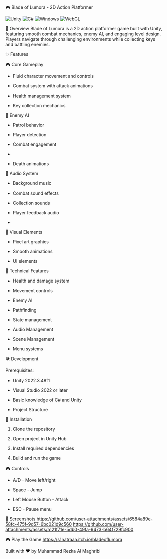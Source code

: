 🎮 Blade of Lumora - 2D Action Platformer

<img alt="Unity" src="https://img.shields.io/badge/Unity-2022.3.48f1-lightgrey?style=for-the-badge&amp;logo=unity"> <img alt="C#" src="https://img.shields.io/badge/C%23-239120?style=for-the-badge&amp;logo=c-sharp&amp;logoColor=white">
<img alt="Windows" src="https://img.shields.io/badge/Windows-0078D6?style=for-the-badge&amp;logo=windows&amp;logoColor=white"> <img alt="WebGL" src="https://img.shields.io/badge/WebGL-990000?style=for-the-badge&amp;logo=webgl&amp;logoColor=white">

🌟 Overview
Blade of Lumora is a 2D action platformer game built with Unity, featuring smooth combat mechanics, enemy AI, and engaging level design. Players navigate through challenging environments while collecting keys and battling enemies.

✨ Features

🎮 Core Gameplay

- Fluid character movement and controls

- Combat system with attack animations

- Health management system

- Key collection mechanics

🤖 Enemy AI

- Patrol behavior
  
- Player detection
  
- Combat engagement
- 
- Death animations
  
🎵 Audio System

- Background music

- Combat sound effects

- Collection sounds

- Player feedback audio
- 
🎨 Visual Elements

- Pixel art graphics 

- Smooth animations

- UI elements
  
🔧 Technical Features
  
- Health and damage system

- Movement controls
  
- Enemy AI

- Pathfinding

- State management
  
- Audio Management

- Scene Management

- Menu systems

🛠️ Development

Prerequisites: 

- Unity 2022.3.48f1
  
- Visual Studio 2022 or later

- Basic knowledge of C# and Unity
  
- Project Structure
   
🚀 Installation

1. Clone the repository
   
2. Open project in Unity Hub
   
3. Install required dependencies
 
4. Build and run the game
   
🎮 Controls

- A/D - Move left/right
  
- Space - Jump

- Left Mouse Button - Attack

- ESC - Pause menu


🎥 Screenshots
https://github.com/user-attachments/assets/6584a89e-58fc-475f-9d57-6bc021d9c560
https://github.com/user-attachments/assets/a121f71e-5db0-49fa-9473-b64f729fc900


🎮 Play the Game
https://s1natraaa.itch.io/bladeoflumora

Built with ❤️ by Muhammad Rezka Al Maghribi
